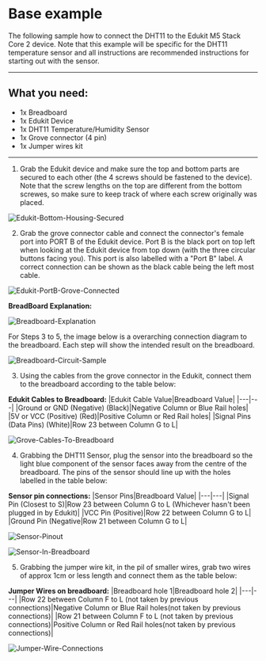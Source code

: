 # Base example

The following sample how to connect the DHT11 to the Edukit M5 Stack Core 2 device. Note that this example will be specific for the DHT11 temperature sensor and all instructions are recommended instructions for starting out with the sensor.

***

## What you need:

- 1x Breadboard
- 1x Edukit Device
- 1x DHT11 Temperature/Humidity Sensor
- 1x Grove connector (4 pin)
- 1x Jumper wires kit

***

1. Grab the Edukit device and make sure the top and bottom parts are secured to each other (the 4 screws should be fastened to the device). Note that the screw lengths on the top are different from the bottom screwes, so make sure to keep track of where each screw originally was placed.

![Edukit-Bottom-Housing-Secured](Sealed_Edukit.jpg)

2. Grab the grove connector cable and connect the connector's female port into PORT B of the Edukit device. Port B is the black port on top left when looking at the Edukit device from top down (with the three circular buttons facing you). This port is also labelled with a "Port B" label. A correct connection can be shown as the black cable being the left most cable.

![Edukit-PortB-Grove-Connected](Edukit_Grove_connector.jpg)

**BreadBoard Explanation:**

![Breadboard-Explanation](Circuit_Connections.png)

For Steps 3 to 5, the image below is a overarching connection diagram to the breadboard. Each step will show the intended result on the breadboard.

![Breadboard-Circuit-Sample](Circuit_Options.png)

3. Using the cables from the grove connector in the Edukit, connect them to the breadboard according to the table below:

**Edukit Cables to Breadboard:**
|Edukit Cable Value|Breadboard Value|
|---|---|
|Ground or GND (Negative) (Black)|Negative Column or Blue Rail holes|
|5V or VCC (Positive) (Red)|Positive Column or Red Rail holes|
|Signal Pins (Data Pins) (White)|Row 23 between Column G to L|

![Grove-Cables-To-Breadboard](Grove_To_Breadboard.jpg)

4. Grabbing the DHT11 Sensor, plug the sensor into the breadboard so the light blue component of the sensor faces away from the centre of the breadboard. The pins of the sensor should line up with the holes labelled in the table below:

**Sensor pin connections:**
|Sensor Pins|Breadboard Value|
|---|---|
|Signal Pin (Closest to S)|Row 23 between Column G to L (Whichever hasn't been plugged in by Edukit)|
|VCC Pin (Positive)|Row 22 between Column G to L|
|Ground Pin (Negative|Row 21 between Column G to L|

![Sensor-Pinout](../3.3%20Sensor%20Basics/DHT11/DHT11-Sensor-Pinout.jpeg)

![Sensor-In-Breadboard](Sensor_In_Breadboard.jpg)

5. Grabbing the jumper wire kit, in the pil of smaller wires, grab two wires of approx 1cm or less length and connect them as the table below:

**Jumper Wires on breadboard:**
|Breadboard hole 1|Breadboard hole 2|
|---|---|
|Row 22 between Column F to L (not taken by previous connections)|Negative Column or Blue Rail holes(not taken by previous connections)|
|Row 21 between Column F to L (not taken by previous connections)|Positive Column or Red Rail holes(not taken by previous connections)|

![Jumper-Wire-Connections](Jumper_connections.jpg)
